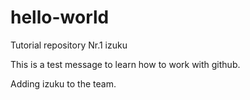 # hello-world
Tutorial repository
Nr.1 izuku

This is a test message to learn how to work with github.

Adding izuku to the team.
